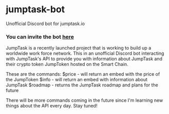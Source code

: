 # jumptask-bot
Unofficial Discord bot for jumptask.io
### You can invite the bot [here](https://discord.com/oauth2/authorize?client_id=936307386447188039&permissions=117760&scope=bot)

JumpTask is a recently launched project that is working to build up a worldwide work force network. This in an unofficial Discord bot interacting with JumpTask's API to provide you with information about JumpTask and their crypto token JumpToken hosted on the Smart Chain.

These are the commands:
$price - will return an embed with the price of the JumpToken
$info - will return an embed with information about JumpTask
$roadmap - returns the JumpTask roadmap and plans for the future

There will be more commands coming in the future since I'm learning new things about the API every day. Stay tuned!
